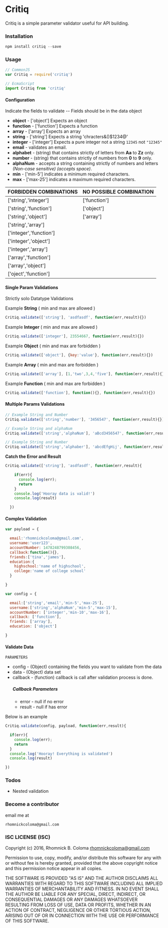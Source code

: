 # Critiq
Critiq is a simple parameter validator useful for API building.

### Installation
```javascript
npm install critiq --save
```

### Usage
```javascript
// CommonJS
var Critiq = require('critiq')

// EcmaScript
import Critiq from 'critiq'
```

#### Configuration
Indicate the fields to validate -- Fields should be in the data object

* **object** - ['object'] Expects an object
* **function** - ['function'] Expects a function
* **array** - ['array'] Expects an array
* **string** - ['string'] Expects a string 'chracters&()$1234@'
* **integer** - ['integer'] Expects a pure integer not a string `12345` not `"12345"`
* **email** - validates an email.
* **alphabet** - (string) that contains strictly of letters from **Aa** to **Zz** only.
* **number** - (string) that contains strictly of numbers from **0** to **9** only.
* **alphaNum** - accepts a string containing strictly of numbers and letters *(Non-case sensitive) (accepts space)*.
* **min** - ['min-5'] indicates a minimum required characters.
* **max** - ['max-25'] indicates a maximum required characters.

| FORBIDDEN COMBINATIONS | NO POSSIBLE COMBINATION |
|---|---|
|['string','integer']|['function']|
|['string','function']|['object']|
|['string','object']|['array']|
|['string','array']||
|['integer','function']||
|['integer','object']||
|['integer','array']||
|['array','function']||
|['array','object']||
|['oject','function']||

#### Single Param Validations
Strictly solo Datatype Validations

Example **String** ( min and max are allowed )
```javascript
Critiq.validate(['string'], 'asdfasdf', function(err,result){})
```
Example **Integer** ( min and max are allowed )
```javascript
Critiq.validate(['integer'], 23554667, function(err,result){})
```
Example **Object** ( min and max are forbidden )
```javascript
Critiq.validate(['object'], {key:'value'}, function(err,result){})
```
Example **Array** ( min and max are forbidden )
```javascript
Critiq.validate(['array'], [1,'two',3,4,'five'], function(err,result){})
```
Example **Function** ( min and max are forbidden )
```javascript
Critiq.validate(['function'], function(){}, function(err,result){})
```
#### Multiple Params Validations
```javascript
// Example String and Number
Critiq.validate(['string','number'], '3456547', function(err,result){})
```
```javascript
// Example String and alphaNum
Critiq.validate(['string','alphaNum'], 'aBcd3456547', function(err,result){})
```
```javascript
// Example String and Number
Critiq.validate(['string','alphaber'], 'abcdEfgHij', function(err,result){})
```
**Catch the Error and Result**
```javascript
Critiq.validate(['string'], 'asdfasdf', function(err,result){

    if(err){
      console.log(err);
      return
    }
    console.log('Hooray data is valid!')
    console.log(result)

  })
```

#### Complex Validation
```javascript
var payload = {

  email:'rhomnickcoloma@gmail.com',
  username:'user123',
  accountNumber: 1478248799308456,
  callback:function(){},
  friends:['tina','james'],
  education:{
    highschool:'name of highschool',
    college:'name of college school'
  }

}
```


```javascript
var config = {

  email:['string','email','min-5','max-25'],
  username:['string','alphaNum','min-5','max-15'],
  accountNumber: ['integer','min-10','max-16'],
  callback: ['function'],
  friends: ['array'],
  education: ['object']

}
```

#### Validate Data
`PARAMETERS`
* config - (Object) containing the fields you want to validate from the data
* data - (Object) data set
* callback - (function) callback is call after validation process is done.
	##### Callback Parameters
    * error - null if no error
    * result - null if has error

Below is an example
```javascript
Critiq.validate(config, payload, function(err,result){

  if(err){
    console.log(err);
    return
  }
  console.log('Hooray! Everything is validated')
  console.log(result)

})

```
### Todos
* Nested validation
### Become a contributor
email me at
```
rhomnickcoloma@gmail.com
```

### ISC LICENSE (ISC)

Copyright (c) 2016, Rhomnick B. Coloma rhomnickcoloma@gmail.com

Permission to use, copy, modify, and/or distribute this software for any
with or without fee is hereby granted, provided that the above copyright
notice and this permission notice appear in all copies.

THE SOFTWARE IS PROVIDED "AS IS" AND THE AUTHOR DISCLAIMS ALL WARRANTIES
WITH REGARD TO THIS SOFTWARE INCLUDING ALL IMPLIED WARRANTIES OF
MERCHANTABILITY AND FITNESS. IN NO EVENT SHALL THE AUTHOR BE LIABLE FOR
ANY SPECIAL, DIRECT, INDIRECT, OR CONSEQUENTIAL DAMAGES OR ANY DAMAGES
WHATSOEVER RESULTING FROM LOSS OF USE, DATA OR PROFITS, WHETHER IN AN
ACTION OF CONTRACT, NEGLIGENCE OR OTHER TORTIOUS ACTION, ARISING OUT OF
OR IN CONNECTION WITH THE USE OR PERFORMANCE OF THIS SOFTWARE.
